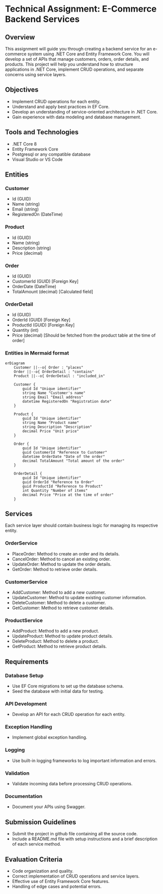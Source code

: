 # Technical Assignment: E-Commerce Backend Services

## Overview

This assignment will guide you through creating a backend service for an e-commerce system using .NET Core and Entity Framework Core. You will develop a set of APIs that manage customers, orders, order details, and products. This project will help you understand how to structure applications in .NET Core, implement CRUD operations, and separate concerns using service layers.

## Objectives

- Implement CRUD operations for each entity.
- Understand and apply best practices in EF Core.
- Develop an understanding of service-oriented architecture in .NET Core.
- Gain experience with data modeling and database management.

## Tools and Technologies

- .NET Core 8
- Entity Framework Core
- Postgresql or any compatible database
- Visual Studio or VS Code

## Entities

### Customer

- Id (GUID)
- Name (string)
- Email (string)
- RegisteredOn (DateTime)

### Product

- Id (GUID)
- Name (string)
- Description (string)
- Price (decimal)

### Order

- Id (GUID)
- CustomerId (GUID) [Foreign Key]
- OrderDate (DateTime)
- TotalAmount (decimal) [Calculated field]

### OrderDetail

- Id (GUID)
- OrderId (GUID) [Foreign Key]
- ProductId (GUID) [Foreign Key]
- Quantity (int)
- Price (decimal) [Should be fetched from the product table at the time of order]

### Entities in Mermaid format

```mermaid
erDiagram
    Customer ||--o{ Order : "places"
    Order ||--o{ OrderDetail : "contains"
    Product ||--o{ OrderDetail : "included_in"

    Customer {
        guid Id "Unique identifier"
        string Name "Customer's name"
        string Email "Email address"
        datetime RegisteredOn "Registration date"
    }

    Product {
        guid Id "Unique identifier"
        string Name "Product name"
        string Description "Description"
        decimal Price "Unit price"
    }

    Order {
        guid Id "Unique identifier"
        guid CustomerId "Reference to Customer"
        datetime OrderDate "Date of the order"
        decimal TotalAmount "Total amount of the order"
    }

    OrderDetail {
        guid Id "Unique identifier"
        guid OrderId "Reference to Order"
        guid ProductId "Reference to Product"
        int Quantity "Number of items"
        decimal Price "Price at the time of order"
    }
```

## Services

Each service layer should contain business logic for managing its respective entity.

### OrderService

- PlaceOrder: Method to create an order and its details.
- CancelOrder: Method to cancel an existing order.
- UpdateOrder: Method to update the order details.
- GetOrder: Method to retrieve order details.

### CustomerService

- AddCustomer: Method to add a new customer.
- UpdateCustomer: Method to update existing customer information.
- DeleteCustomer: Method to delete a customer.
- GetCustomer: Method to retrieve customer details.

### ProductService

- AddProduct: Method to add a new product.
- UpdateProduct: Method to update product details.
- DeleteProduct: Method to delete a product.
- GetProduct: Method to retrieve product details.

## Requirements

### Database Setup

- Use EF Core migrations to set up the database schema.
- Seed the database with initial data for testing.

### API Development

- Develop an API for each CRUD operation for each entity.

### Exception Handling

- Implement global exception handling.

### Logging

- Use built-in logging frameworks to log important information and errors.

### Validation

- Validate incoming data before processing CRUD operations.

### Documentation

- Document your APIs using Swagger.

## Submission Guidelines

- Submit the project in github file containing all the source code.
- Include a README.md file with setup instructions and a brief description of each service method.

## Evaluation Criteria

- Code organization and quality.
- Correct implementation of CRUD operations and service layers.
- Effective use of Entity Framework Core features.
- Handling of edge cases and potential errors.
